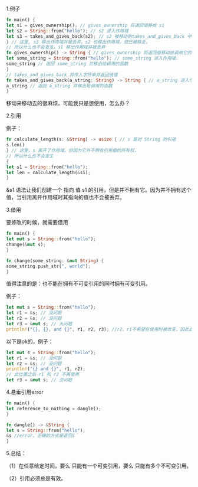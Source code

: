 1.例子

```rust
fn main() {
let s1 = gives_ownership(); // gives_ownership 将返回值移给 s1
let s2 = String::from("hello"); // s2 进入作用域
let s3 = takes_and_gives_back(s2); // s2 被移动到takes_and_gives_back 中, 它也将返回值移给 s3
} // 这里, s3 移出作用域并被丢弃。s2 也移出作用域，但已被移走，
// 所以什么也不会发生。s1 移出作用域并被丢弃
fn gives_ownership() -> String { // gives_ownership 将返回值移动给调用它的函数
let some_string = String::from("hello"); // some_string 进入作用域.
some_string // 返回 some_string 并移出给调用的函数
}
// takes_and_gives_back 将传入字符串并返回该值
fn takes_and_gives_back(a_string: String) -> String { // a_string 进入作用域
a_string // 返回 a_string 并移出给调用的函数
}
```

移动来移动去的很麻烦，可能我只是想使用，怎么办？

2.引用

例子：

```rust
fn calculate_length(s: &String) -> usize { // s 是对 String 的引用
s.len()
} // 这里，s 离开了作用域。但因为它并不拥有引用值的所有权，
// 所以什么也不会发生
{
let s1 = String::from("hello");
let len = calculate_length(&s1);
}
```

&s1 语法让我们创建一个 指向 值 s1 的引用，但是并不拥有它。因为并不拥有这个值，当引用离开作用域时其指向的值也不会被丢弃。

3.借用

要修改的时候，就需要借用

```rust
fn main() {
let mut s = String::from("hello");
change(&mut s);
}

fn change(some_string: &mut String) {
some_string.push_str(", world");
}
```

值得注意的是：也不能在拥有不可变引用的同时拥有可变引用。

例子：

```rust
let mut s = String::from("hello");
let r1 = &s; // 没问题
let r2 = &s; // 没问题
let r3 = &mut s; // 大问题
println!("{}, {}, and {}", r1, r2, r3); //r2、r1不希望在使用时被改变，因此此处error
```

以下是ok的，例子：

```rust
let mut s = String::from("hello");
let r1 = &s; // 没问题
let r2 = &s; // 没问题
println!("{} and {}", r1, r2);
// 此位置之后 r1 和 r2 不再使用
let r3 = &mut s; // 没问题

```

4.悬垂引用error

```rust
fn main() {
let reference_to_nothing = dangle();
}

fn dangle() -> &String {
let s = String::from("hello");
&s //error，正确的方式是返回s
}
```

5.总结： 

（1）在任意给定时间，要么 只能有一个可变引用，要么 只能有多个不可变引用。 

（2）引用必须总是有效。